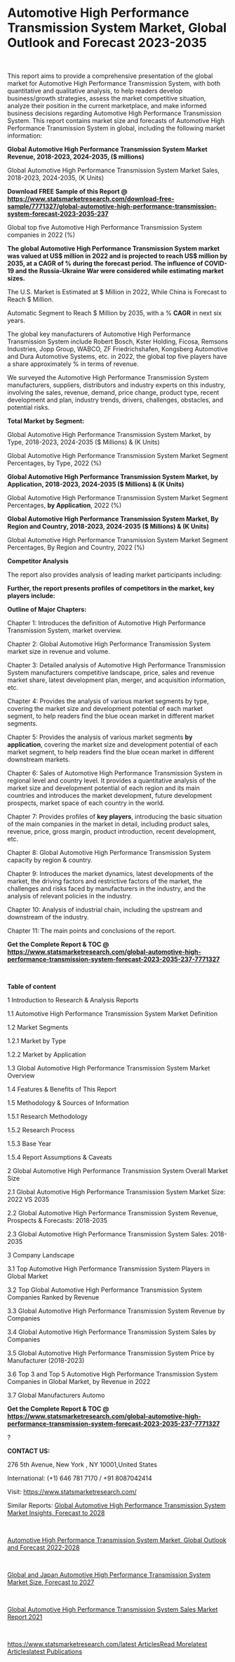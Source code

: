 <h1>Automotive High Performance Transmission System Market, Global Outlook and Forecast 2023-2035</h1><br/><p>This report aims to provide a comprehensive presentation of the global market for Automotive High Performance Transmission System, with both quantitative and qualitative analysis, to help readers develop business/growth strategies, assess the market competitive situation, analyze their position in the current marketplace, and make informed business decisions regarding Automotive High Performance Transmission System. This report contains market size and forecasts of Automotive High Performance Transmission System in global, including the following market information:</p>
 
 
 
 <p><strong>Global Automotive High Performance Transmission System Market Revenue, 2018-2023, 2024-2035, ($ millions)</strong></p>
 
 
 
 <p>Global Automotive High Performance Transmission System Market Sales, 2018-2023, 2024-2035, (K Units)</p>
 
 
 
 <p><strong>Download FREE Sample of this Report @ <a href="https://www.statsmarketresearch.com/download-free-sample/7771327/global-automotive-high-performance-transmission-system-forecast-2023-2035-237">https://www.statsmarketresearch.com/download-free-sample/7771327/global-automotive-high-performance-transmission-system-forecast-2023-2035-237</a></strong></p>
 
 
 
 <p>Global top five Automotive High Performance Transmission System companies in 2022 (%)</p>
 
 
 
 <p><strong>The global Automotive High Performance Transmission System market was valued at US$ million in 2022 and is projected to reach US$ million by 2035, at a <strong>CAGR</strong> of % during the forecast period. The influence of COVID-19 and the Russia-Ukraine War were considered while estimating market sizes.</strong></p>
 
 
 
 <p>The U.S. Market is Estimated at $ Million in 2022, While China is Forecast to Reach $ Million.</p>
 
 
 
 <p>Automatic Segment to Reach $ Million by 2035, with a % <strong>CAGR</strong> in next six years.</p>
 
 
 
 <p>The global key manufacturers of Automotive High Performance Transmission System include Robert Bosch, Kster Holding, Ficosa, Remsons Industries, Jopp Group, WABCO, ZF Friedrichshafen, Kongsberg Automotive and Dura Automotive Systems, etc. in 2022, the global top five players have a share approximately % in terms of revenue.</p>
 
 
 
 <p>We surveyed the Automotive High Performance Transmission System manufacturers, suppliers, distributors and industry experts on this industry, involving the sales, revenue, demand, price change, product type, recent development and plan, industry trends, drivers, challenges, obstacles, and potential risks.</p>
 
 
 
 <p><strong>Total Market by Segment:</strong></p>
 
 
 
 <p>Global Automotive High Performance Transmission System Market, by Type, 2018-2023, 2024-2035 ($ Millions) & (K Units)</p>
 
 
 
 <p>Global Automotive High Performance Transmission System Market Segment Percentages, by Type, 2022 (%)</p>
 
 
 
 <p><strong>Global Automotive High Performance Transmission System Market, <strong>by Application</strong>, 2018-2023, 2024-2035 ($ Millions) & (K Units)</strong></p>
 
 
 
 <p>Global Automotive High Performance Transmission System Market Segment Percentages, <strong>by Application</strong>, 2022 (%)</p>
 
 
 
 <p><strong>Global Automotive High Performance Transmission System Market, By Region and Country, 2018-2023, 2024-2035 ($ Millions) & (K Units)</strong></p>
 
 
 
 <p>Global Automotive High Performance Transmission System Market Segment Percentages, By Region and Country, 2022 (%)</p>
 
 
 
 <p><strong>Competitor Analysis</strong></p>
 
 
 
 <p>The report also provides analysis of leading market participants including:</p>
 
 
 
 <p><strong>Further, the report presents profiles of competitors in the market, <strong>key players</strong> include:</strong></p>
 
 
 
 <p><strong>Outline of Major Chapters:</strong></p>
 
 
 
 <p>Chapter 1: Introduces the definition of Automotive High Performance Transmission System, market overview.</p>
 
 
 
 <p>Chapter 2: Global Automotive High Performance Transmission System market size in revenue and volume.</p>
 
 
 
 <p>Chapter 3: Detailed analysis of Automotive High Performance Transmission System manufacturers competitive landscape, price, sales and revenue market share, latest development plan, merger, and acquisition information, etc.</p>
 
 
 
 <p>Chapter 4: Provides the analysis of various market segments by type, covering the market size and development potential of each market segment, to help readers find the blue ocean market in different market segments.</p>
 
 
 
 <p>Chapter 5: Provides the analysis of various market segments <strong>by application</strong>, covering the market size and development potential of each market segment, to help readers find the blue ocean market in different downstream markets.</p>
 
 
 
 <p>Chapter 6: Sales of Automotive High Performance Transmission System in regional level and country level. It provides a quantitative analysis of the market size and development potential of each region and its main countries and introduces the market development, future development prospects, market space of each country in the world.</p>
 
 
 
 <p>Chapter 7: Provides profiles of <strong>key players</strong>, introducing the basic situation of the main companies in the market in detail, including product sales, revenue, price, gross margin, product introduction, recent development, etc.</p>
 
 
 
 <p>Chapter 8: Global Automotive High Performance Transmission System capacity by region & country.</p>
 
 
 
 <p>Chapter 9: Introduces the market dynamics, latest developments of the market, the driving factors and restrictive factors of the market, the challenges and risks faced by manufacturers in the industry, and the analysis of relevant policies in the industry.</p>
 
 
 
 <p>Chapter 10: Analysis of industrial chain, including the upstream and downstream of the industry.</p>
 
 
 
 <p>Chapter 11: The main points and conclusions of the report.</p>
 
 
 
 <div><b>Get the Complete Report & TOC @ <a href="https://www.statsmarketresearch.com/global-automotive-high-performance-transmission-system-forecast-2023-2035-237-7771327">https://www.statsmarketresearch.com/global-automotive-high-performance-transmission-system-forecast-2023-2035-237-7771327</a></b></div>
 
 
 
 <p><br />
 
 <b>Table of content</b></p>
 
 
 
 <p>1 Introduction to Research & Analysis Reports<br />
 
 1.1 Automotive High Performance Transmission System Market Definition<br />
 
 1.2 Market Segments<br />
 
 1.2.1 Market by Type<br />
 
 1.2.2 Market by Application<br />
 
 1.3 Global Automotive High Performance Transmission System Market Overview<br />
 
 1.4 Features & Benefits of This Report<br />
 
 1.5 Methodology & Sources of Information<br />
 
 1.5.1 Research Methodology<br />
 
 1.5.2 Research Process<br />
 
 1.5.3 Base Year<br />
 
 1.5.4 Report Assumptions & Caveats<br />
 
 2 Global Automotive High Performance Transmission System Overall Market Size<br />
 
 2.1 Global Automotive High Performance Transmission System Market Size: 2022 VS 2035<br />
 
 2.2 Global Automotive High Performance Transmission System Revenue, Prospects & Forecasts: 2018-2035<br />
 
 2.3 Global Automotive High Performance Transmission System Sales: 2018-2035<br />
 
 3 Company Landscape<br />
 
 3.1 Top Automotive High Performance Transmission System Players in Global Market<br />
 
 3.2 Top Global Automotive High Performance Transmission System Companies Ranked by Revenue<br />
 
 3.3 Global Automotive High Performance Transmission System Revenue by Companies<br />
 
 3.4 Global Automotive High Performance Transmission System Sales by Companies<br />
 
 3.5 Global Automotive High Performance Transmission System Price by Manufacturer (2018-2023)<br />
 
 3.6 Top 3 and Top 5 Automotive High Performance Transmission System Companies in Global Market, by Revenue in 2022<br />
 
 3.7 Global Manufacturers Automo</p>
 
 
 
 <div><b>Get the Complete Report & TOC @ <a href="https://www.statsmarketresearch.com/global-automotive-high-performance-transmission-system-forecast-2023-2035-237-7771327">https://www.statsmarketresearch.com/global-automotive-high-performance-transmission-system-forecast-2023-2035-237-7771327</a></b></div>
 
 
 
 <p>? </p>
 
 
 
 <p><b>CONTACT US:</b><br />
 
 276 5th Avenue, New York , NY 10001,United States<br />
 
 International: (+1) 646 781 7170 / +91 8087042414<br />
 
 Visit: <a href="https://www.statsmarketresearch.com/">https://www.statsmarketresearch.com/</a><br />
 
 Similar Reports: <a href="https://www.statsmarketresearch.com/global-automotive-high-performance-transmission-system-forecast-2023-2035-237-7771327">Global Automotive High Performance Transmission System Market Insights, Forecast to 2028</a><br />
 
 <br />
 
 <a href="https://www.statsmarketresearch.com/global-automotive-high-performance-transmission-system-forecast-2023-2035-237-7771327">Automotive High Performance Transmission System Market, Global Outlook and Forecast 2022-2028</a><br />
 
 <br />
 
 <a href="https://www.statsmarketresearch.com/global-automotive-high-performance-transmission-system-forecast-2023-2035-237-7771327">Global and Japan Automotive High Performance Transmission System Market Size, Forecast to 2027</a><br />
 
 <br />
 
 <a href="https://www.statsmarketresearch.com/global-automotive-high-performance-transmission-system-forecast-2023-2035-237-7771327">Global Automotive High Performance Transmission System Sales Market Report 2021</a><br />
 
 <br />
 
 <a href="https://gyeongbokgung.com">https://www.statsmarketresearch.com/</a><a href="https://hallyeomaritime.com">latest Articles</a><a href="https://jingwansa.com">Read More</a><a href="https://nguoiviet.jp/">latest Articles</a><a href="https://www.intelmarketresearch.com/">latest Publications</a></p>